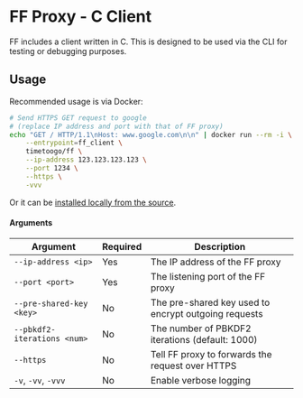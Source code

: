# FF Proxy - C Client

FF includes a client written in C. This is designed to be used via the CLI for testing or debugging purposes.

## Usage

Recommended usage is via Docker:

```bash
# Send HTTPS GET request to google
# (replace IP address and port with that of FF proxy)
echo "GET / HTTP/1.1\nHost: www.google.com\n\n" | docker run --rm -i \
    --entrypoint=ff_client \
    timetoogo/ff \
    --ip-address 123.123.123.123 \
    --port 1234 \
    --https \
    -vvv
```

Or it can be [installed locally from the source](/docs/installing-from-source.md).

#### Arguments

| Argument                    | Required | Description                                          |
| --------------------------- | -------- | ---------------------------------------------------- |
| `--ip-address <ip>`         | Yes      | The IP address of the FF proxy                       |
| `--port <port>`             | Yes      | The listening port of the FF proxy                   |
| `--pre-shared-key <key>`    | No       | The pre-shared key used to encrypt outgoing requests |
| `--pbkdf2-iterations <num>` | No       | The number of PBKDF2 iterations (default: 1000)      |
| `--https`                   | No       | Tell FF proxy to forwards the request over HTTPS     |
| `-v`, `-vv`, `-vvv`         | No       | Enable verbose logging                               |
